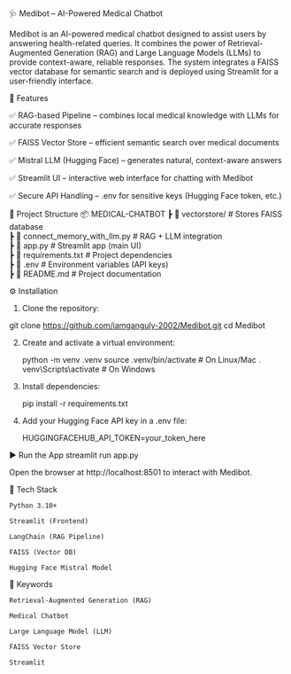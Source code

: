 🩺 Medibot – AI-Powered Medical Chatbot

Medibot is an AI-powered medical chatbot designed to assist users by answering health-related queries. It combines the power of Retrieval-Augmented Generation (RAG) and Large Language Models (LLMs) to provide context-aware, reliable responses. The system integrates a FAISS vector database for semantic search and is deployed using Streamlit for a user-friendly interface.

🚀 Features

✅ RAG-based Pipeline – combines local medical knowledge with LLMs for accurate responses

✅ FAISS Vector Store – efficient semantic search over medical documents

✅ Mistral LLM (Hugging Face) – generates natural, context-aware answers

✅ Streamlit UI – interactive web interface for chatting with Medibot

✅ Secure API Handling – .env for sensitive keys (Hugging Face token, etc.)

📂 Project Structure
📦 MEDICAL-CHATBOT
 ┣ 📂 vectorstore/          # Stores FAISS database  
 ┣ 📜 connect_memory_with_llm.py   # RAG + LLM integration  
 ┣ 📜 app.py                # Streamlit app (main UI)  
 ┣ 📜 requirements.txt      # Project dependencies  
 ┣ 📜 .env                  # Environment variables (API keys)  
 ┣ 📜 README.md             # Project documentation  

⚙️ Installation

1. Clone the repository:

  git clone https://github.com/iamganguly-2002/Medibot.git
  cd Medibot


2. Create and activate a virtual environment:

   python -m venv .venv
   source .venv/bin/activate   # On Linux/Mac
.    venv\Scripts\activate      # On Windows


3. Install dependencies:

    pip install -r requirements.txt


4. Add your Hugging Face API key in a .env file:

    HUGGINGFACEHUB_API_TOKEN=your_token_here

▶️ Run the App
    streamlit run app.py


Open the browser at http://localhost:8501 to interact with Medibot.

🧠 Tech Stack

    Python 3.10+

    Streamlit (Frontend)

    LangChain (RAG Pipeline)

    FAISS (Vector DB)

    Hugging Face Mistral Model

📌 Keywords

    Retrieval-Augmented Generation (RAG)

    Medical Chatbot

    Large Language Model (LLM)

    FAISS Vector Store

    Streamlit

